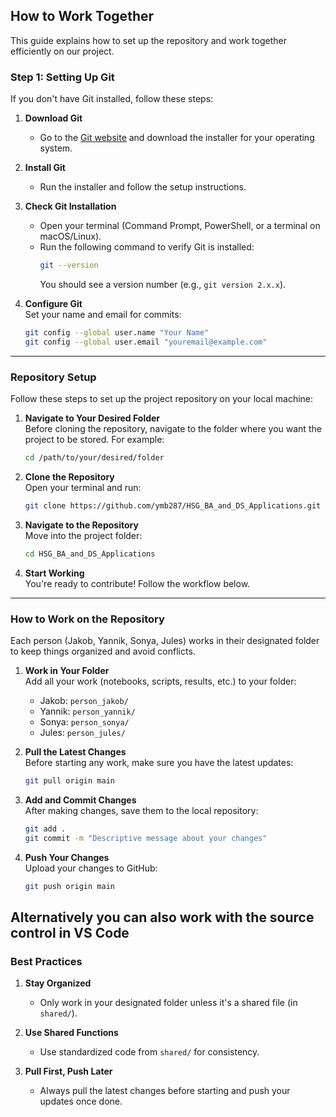 ## **How to Work Together**

This guide explains how to set up the repository and work together efficiently on our project.


### **Step 1: Setting Up Git**

If you don't have Git installed, follow these steps:

1. **Download Git**  
   - Go to the [Git website](https://git-scm.com/) and download the installer for your operating system.

2. **Install Git**  
   - Run the installer and follow the setup instructions.

3. **Check Git Installation**  
   - Open your terminal (Command Prompt, PowerShell, or a terminal on macOS/Linux).
   - Run the following command to verify Git is installed:
     ```bash
     git --version
     ```
     You should see a version number (e.g., `git version 2.x.x`).

4. **Configure Git**  
   Set your name and email for commits:
   ```bash
   git config --global user.name "Your Name"
   git config --global user.email "youremail@example.com"
   ```

---


### **Repository Setup**

Follow these steps to set up the project repository on your local machine:

1. **Navigate to Your Desired Folder**  
    Before cloning the repository, navigate to the folder where you want the project to be stored. For example:
    ```bash
   cd /path/to/your/desired/folder
   ```

2. **Clone the Repository**  
   Open your terminal and run:
   ```bash
   git clone https://github.com/ymb287/HSG_BA_and_DS_Applications.git
   ```

3. **Navigate to the Repository**  
   Move into the project folder:
   ```bash
   cd HSG_BA_and_DS_Applications
   ```

4. **Start Working**  
   You're ready to contribute! Follow the workflow below.

---

### **How to Work on the Repository**

Each person (Jakob, Yannik, Sonya, Jules) works in their designated folder to keep things organized and avoid conflicts.

1. **Work in Your Folder**  
   Add all your work (notebooks, scripts, results, etc.) to your folder:
   - Jakob: `person_jakob/`
   - Yannik: `person_yannik/`
   - Sonya: `person_sonya/`
   - Jules: `person_jules/`

2. **Pull the Latest Changes**  
   Before starting any work, make sure you have the latest updates:
   ```bash
   git pull origin main
   ```

3. **Add and Commit Changes**  
   After making changes, save them to the local repository:
   ```bash
   git add .
   git commit -m "Descriptive message about your changes"
   ```

4. **Push Your Changes**  
   Upload your changes to GitHub:
   ```bash
   git push origin main
   ```


Alternatively you can also work with the source control in VS Code
---


### **Best Practices**

1. **Stay Organized**  
   - Only work in your designated folder unless it's a shared file (in `shared/`).

2. **Use Shared Functions**  
   - Use standardized code from `shared/` for consistency.

3. **Pull First, Push Later**  
   - Always pull the latest changes before starting and push your updates once done.
